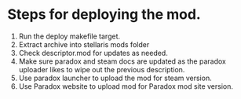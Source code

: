 # Steps for deploying the mod. 

1. Run the deploy makefile target. 
2. Extract archive into stellaris mods folder
3. Check descriptor.mod for updates as needed.
4. Make sure paradox and steam docs are updated as the paradox uploader likes to wipe out the previous description.
5. Use paradox launcher to upload the mod for steam version. 
6. Use Paradox website to upload mod for Paradox mod site version.